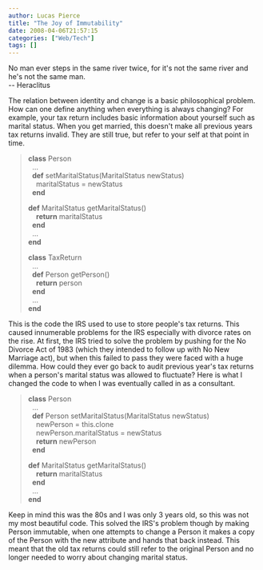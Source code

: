 ```yaml
---
author: Lucas Pierce
title: "The Joy of Immutability"
date: 2008-04-06T21:57:15
categories: ["Web/Tech"]
tags: []
---
```


No man ever steps in the same river twice, for it's not the same river and he's not the same man.  
-- Heraclitus

The relation between identity and change is a basic philosophical problem. How can one define anything when everything is always changing? For example, your tax return includes basic information about yourself such as marital status. When you get married, this doesn't make all previous years tax returns invalid. They are still true, but refer to your self at that point in time.

> **class** Person  
>   ...  
>   **def** setMaritalStatus(MaritalStatus newStatus)  
>     maritalStatus = newStatus  
>   **end**
>
> **def** MaritalStatus getMaritalStatus()  
>     **return** maritalStatus  
>   **end**  
>   ...  
> **end**
>
> **class** TaxReturn  
>   ...  
>   **def** Person getPerson()  
>     **return** person  
>   **end**  
>   ...  
> **end**

This is the code the IRS used to use to store people's tax returns. This caused innumerable problems for the IRS especially with divorce rates on the rise. At first, the IRS tried to solve the problem by pushing for the No Divorce Act of 1983 (which they intended to follow up with No New Marriage act), but when this failed to pass they were faced with a huge dilemma. How could they ever go back to audit previous year's tax returns when a person's marital status was allowed to fluctuate? Here is what I changed the code to when I was eventually called in as a consultant.

> **class** Person  
>   ...  
>   **def** Person setMaritalStatus(MaritalStatus newStatus)  
>     newPerson = this.clone  
>     newPerson.maritalStatus = newStatus  
>     **return** newPerson  
>   **end**
>
> **def** MaritalStatus getMaritalStatus()  
>     **return** maritalStatus  
>   **end**  
>   ...  
> **end**

Keep in mind this was the 80s and I was only 3 years old, so this was not my most beautiful code. This solved the IRS's problem though by making Person immutable, when one attempts to change a Person it makes a copy of the Person with the new attribute and hands that back instead. This meant that the old tax returns could still refer to the original Person and no longer needed to worry about changing marital status.